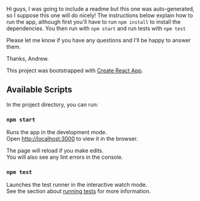 Hi guys, I was going to include a readme but this one was auto-generated, so I suppose this one will do nicely! The instructions below explain how to run the app, although first you'll have to run `npm install` to install the dependencies. You then run with `npm start` and run tests with `npm test`

Please let me know if you have any questions and I'll be happy to answer them.

Thanks,
Andrew.

This project was bootstrapped with [Create React App](https://github.com/facebook/create-react-app).

## Available Scripts

In the project directory, you can run:

### `npm start`

Runs the app in the development mode.<br>
Open [http://localhost:3000](http://localhost:3000) to view it in the browser.

The page will reload if you make edits.<br>
You will also see any lint errors in the console.

### `npm test`

Launches the test runner in the interactive watch mode.<br>
See the section about [running tests](https://facebook.github.io/create-react-app/docs/running-tests) for more information.

